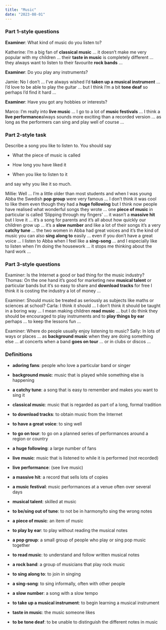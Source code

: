 ```yaml
---
title: "Music"
date: "2023-08-01"
---
```


### Part 1-style questions

**Examiner**: What kind of music do you listen to?

Katherine: I’m a big fan of **classical music** … it doesn’t make me very popular with my children … their **taste in music** is completely different … they always want to listen to their favourite **rock bands** …

**Examiner**: Do you play any instruments?

Jamie: No I don’t … I’ve always wished I’d **taken up a musical instrument** … I’d love to be able to play the guitar … but I think I’m a bit **tone deaf** so perhaps I’d find it hard …

**Examiner**: Have you got any hobbies or interests?

Marco: I’m really into **live music** … I go to a lot of **music festivals** … I think a **live performance**always sounds more exciting than a recorded version … as long as the performers can sing and play well of course …

### Part 2-style task

Describe a song you like to listen to. You should say

- What the piece of music is called

- How long you have liked it

- When you like to listen to it

and say why you like it so much.

Millie: Well … I’m a little older than most students and when I was young Abba the Swedish **pop group** were very famous … I don’t think it was cool to like them even though they had a **huge following** but I think now people have realised what wonderful songs they wrote … one **piece of music** in particular is called ‘Slipping through my fingers’ … it wasn’t a **massive hit** but I love it … it’s a song for parents and it’s all about how quickly our children grow up … it’s a **slow number** and like a lot of their songs it’s a very **catchy tune** … the two women in Abba had great voices and it’s the kind of music you can also **sing along to** easily … even if you don’t have a great voice … I listen to Abba when I feel like a **sing-song** … and I especially like to listen when I’m doing the housework … it stops me thinking about the hard work …

### Part 3-style questions

Examiner: Is the Internet a good or bad thing for the music industry? Thomas: On the one hand it’s good for marketing new **musical talent** or particular bands but it’s so easy to share and **download tracks** for free I think it is costing the industry a lot of money …

Examiner: Should music be treated as seriously as subjects like maths or sciences at school? Carla: I think it should … I don’t think it should be taught in a boring way … I mean making children **read music** … but I do think they should be encouraged to play instruments and to **play things by ear** perhaps … to keep the lessons fun …

Examiner: Where do people usually enjoy listening to music? Sally: In lots of ways or places … as **background music** when they are doing something else … at concerts when a band **goes on tour** … or in clubs or discos …

### Definitions

- **adoring fans**: people who love a particular band or singer

- **background music**: music that is played while something else is happening

- **a catchy tune**: a song that is easy to remember and makes you want to sing it

- **classical music**: music that is regarded as part of a long, formal tradition

- **to download tracks**: to obtain music from the Internet

- **to have a great voice**: to sing well

- **to go on tour**: to go on a planned series of performances around a region or country

- **a huge following**: a large number of fans

- **live music**: music that is listened to while it is performed (not recorded)

- **live performance**: (see live music)

- **a massive hit**: a record that sells lots of copies

- **a music festival**: music performances at a venue often over several days

- **musical talent**: skilled at music

- **to be/sing out of tune**: to not be in harmony/to sing the wrong notes

- **a piece of music**: an item of music

- **to play by ear**: to play without reading the musical notes

- **a pop group**: a small group of people who play or sing pop music together

- **to read music**: to understand and follow written musical notes

- **a rock band**: a group of musicians that play rock music

- **to sing along to**: to join in singing

- **a sing-song**: to sing informally, often with other people

- **a slow number**: a song with a slow tempo

- **to take up a musical instrument**: to begin learning a musical instrument

- **taste in music**: the music someone likes

- **to be tone deaf**: to be unable to distinguish the different notes in music
